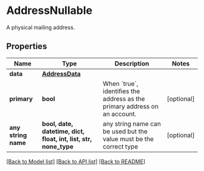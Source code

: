 # AddressNullable

A physical mailing address.

## Properties
Name | Type | Description | Notes
------------ | ------------- | ------------- | -------------
**data** | [**AddressData**](AddressData.md) |  | 
**primary** | **bool** | When &#x60;true&#x60;, identifies the address as the primary address on an account. | [optional] 
**any string name** | **bool, date, datetime, dict, float, int, list, str, none_type** | any string name can be used but the value must be the correct type | [optional]

[[Back to Model list]](../README.md#documentation-for-models) [[Back to API list]](../README.md#documentation-for-api-endpoints) [[Back to README]](../README.md)


